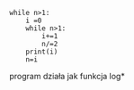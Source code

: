 ```
while n>1:  
    i =0  
    while n>1:  
        i+=1  
        n/=2  
    print(i)  
    n=i
```

program działa jak funkcja log*
